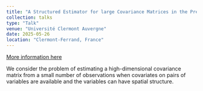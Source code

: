 ```yaml
---
title: "A Structured Estimator for large Covariance Matrices in the Presence of Pairwise and Spatial Covariates"
collection: talks
type: "Talk"
venue: "Université Clermont Auvergne"
date: 2025-05-26
location: "Clermont-Ferrand, France"
---
```


[More information here](https://www.uca.fr/journees-scientifiques-de-ledsf)

We consider the problem of estimating a high-dimensional covariance matrix from a small number of observations when covariates on pairs of variables are available and the variables can have spatial structure.
